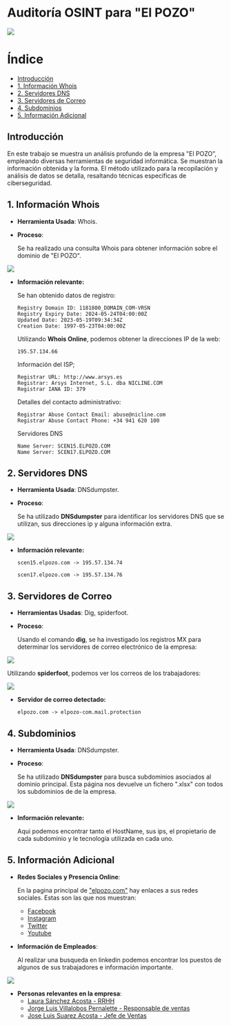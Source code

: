 # Auditoría OSINT para "El POZO"

<img src="img/portada.png">

# Índice

- [Introducción](#Introducción)
- [1. Información Whois](#Información-Whois)
- [2. Servidores DNS](#Servidores-DNS)
- [3. Servidores de Correo](#Servidores-de-Correo)
- [4. Subdominios](#Subdominios)
- [5. Información Adicional](#Información-Adicional)

## Introducción
En este trabajo se muestra un análisis profundo de la empresa "El POZO", empleando diversas herramientas de seguridad informática. Se muestran la información obtenida y la forma. El método utilizado para la recopilación y análisis de datos se detalla, resaltando técnicas específicas de ciberseguridad.

## 1. Información Whois
- **Herramienta Usada**: Whois.
- **Proceso**: 
  
  Se ha realizado una consulta Whois para obtener información sobre el dominio de "El POZO".
  
<img src="img/whois.PNG">

- **Información relevante:** 

  Se han obtenido datos de registro:
  ``````
  Registry Domain ID: 1181800_DOMAIN_COM-VRSN
  Registry Expiry Date: 2024-05-24T04:00:00Z
  Updated Date: 2023-05-19T09:34:34Z
  Creation Date: 1997-05-23T04:00:00Z
  ``````
  Utilizando **Whois Online**, podemos obtener la direcciones IP de la web:
  ``````
  195.57.134.66
  ``````
  Información del ISP;
  ``````
  Registrar URL: http://www.arsys.es
  Registrar: Arsys Internet, S.L. dba NICLINE.COM
  Registrar IANA ID: 379
  ``````
  Detalles del contacto administrativo:
  ``````
  Registrar Abuse Contact Email: abuse@nicline.com
  Registrar Abuse Contact Phone: +34 941 620 100
  ``````
  Servidores DNS
  ``````
  Name Server: SCEN15.ELPOZO.COM
  Name Server: SCEN17.ELPOZO.COM
  ``````

## 2. Servidores DNS
- **Herramienta Usada**: DNSdumpster.
- **Proceso**: 
  
  Se ha utilizado **DNSdumpster** para identificar los servidores DNS que se utilizan, sus direcciones ip y alguna información extra.

<img src="img/dnsdumpster-dns-mx.png">

- **Información relevante:** 

  ``````
  scen15.elpozo.com -> 195.57.134.74

  scen17.elpozo.com -> 195.57.134.76
  ``````


## 3. Servidores de Correo
- **Herramientas Usadas**: Dig, spiderfoot.
- **Proceso**: 

  Usando el comando **dig**, se ha investigado los registros MX para determinar los servidores de correo electrónico de la empresa:

<img src="img/dig.png">

  Utilizando **spiderfoot**, podemos ver los correos de los trabajadores:

<img src="img/spiderfoot-correos.PNG">

- **Servidor de correo detectado:** 

  ``````
  elpozo.com -> elpozo-com.mail.protection
  ``````

## 4. Subdominios
- **Herramienta Usada**: DNSdumpster.
- **Proceso**: 
  
  Se ha utilizado **DNSdumpster** para busca subdominios asociados al dominio principal. Esta página nos devuelve un fichero ".xlsx" con todos los subdominios de de la empresa.

<img src="img/dnsdumpster-hosts.png">

- **Información relevante:** 

  Aqui podemos encontrar tanto el HostName, sus ips, el propietario de cada subdominio y le tecnología utilizada en cada uno. 

## 5. Información Adicional
- **Redes Sociales y Presencia Online**: 
  
  En la pagina principal de ["elpozo.com"](https://www.elpozo.com/) hay enlaces a sus redes sociales. Estas son las que nos muestran:
  - [Facebook](https://www.facebook.com/ElPozoAlimentacion/timeline/)
  - [Instagram](https://www.instagram.com/elpozoalimentacion/)
  - [Twitter](https://twitter.com/ElPozoAlimenta)
  - [Youtube](https://www.youtube.com/c/ElPozoAlimentaci%C3%B3nvideos)

- **Información de Empleados**: 

    Al realizar una busqueda en linkedin podemos encontrar los puestos de algunos de sus trabajadores e información importante. 

<img src="img/raw/linkedin.PNG">


- **Personas relevantes en la empresa**:
  - [Laura Sánchez Acosta - RRHH](https://www.linkedin.com/in/laura-s%C3%A1nchez-acosta-2408/)
  - [Jorge Luis Villalobos Pernalette - Responsable de ventas](https://www.linkedin.com/in/jorge-luis-villalobos-pernalette-880199ab/)
  - [Jose Luis Suarez Acosta - Jefe de Ventas](https://www.linkedin.com/in/jose-luis-suarez-acosta-471164b1/)
